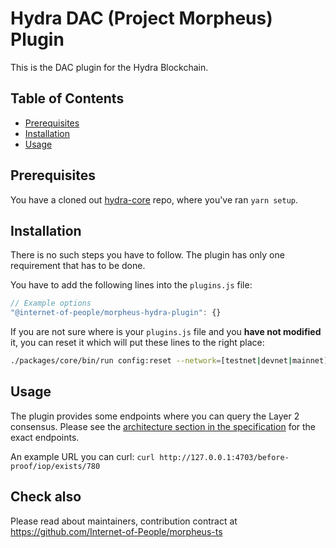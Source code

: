 # Hydra DAC (Project Morpheus) Plugin

This is the DAC plugin for the Hydra Blockchain.

## Table of Contents <!-- omit in toc -->

- [Prerequisites](#prerequisites)
- [Installation](#installation)
- [Usage](#usage)

## Prerequisites

You have a cloned out [hydra-core](https://github.com/Internet-of-People/hydra-core)
repo, where you've ran `yarn setup`.

## Installation

There is no such steps you have to follow. The plugin has only one requirement that has to be done.

You have to add the following lines into the `plugins.js` file:

```javascript
// Example options
"@internet-of-people/morpheus-hydra-plugin": {}
```

If you are not sure where is your `plugins.js` file and you **have not modified** it, you can reset it which will put these lines to the right place:

```bash
./packages/core/bin/run config:reset --network=[testnet|devnet|mainnet]
```

## Usage

The plugin provides some endpoints where you can query the Layer 2 consensus.
Please see the [architecture section in the specification](https://developer.iop.global/#/architecture) for the exact endpoints.

An example URL you can curl: `curl http://127.0.0.1:4703/before-proof/iop/exists/780`

## Check also

Please read about maintainers, contribution contract at <https://github.com/Internet-of-People/morpheus-ts>